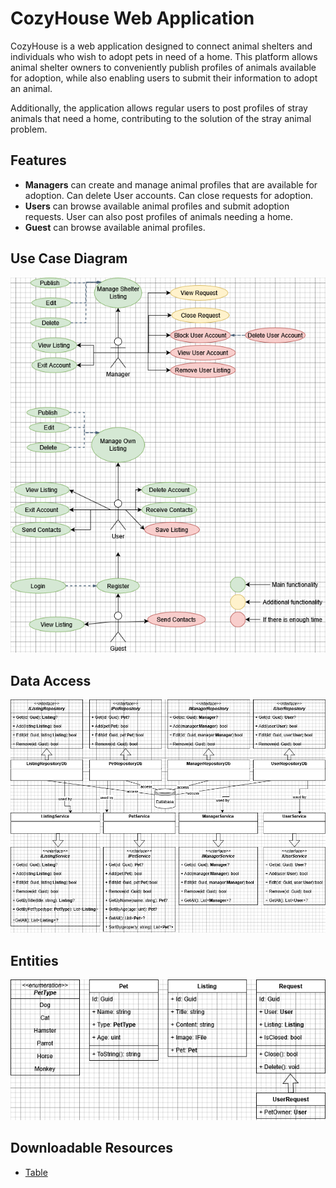 # CozyHouse Web Application

CozyHouse is a web application designed to connect animal shelters and individuals who wish to adopt pets in need of a home. This platform allows animal shelter owners to conveniently publish profiles of animals available for adoption, while also enabling users to submit their information to adopt an animal. 

Additionally, the application allows regular users to post profiles of stray animals that need a home, contributing to the solution of the stray animal problem.

## Features
- **Managers** can create and manage animal profiles that are available for adoption. Can delete User accounts. Can close requests for adoption.
- **Users** can browse available animal profiles and submit adoption requests. User can also post profiles of animals needing a home.
- **Guest** can browse available animal profiles.
  
## Use Case Diagram
![Use Case Diagram](Assets/CozyHouse_UseCase_English_V2.png)

## Data Access
![Data Access](Assets/DataAccess.png)

## Entities
![Entities](Assets/Entities.png)

## Downloadable Resources
- [Table](Assets/CozyHouse_Table_English_V2.xlsx)
